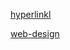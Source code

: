 [hyperlinkl](https://test.nguyenthanhdat.space/)

[web-design](https://baitap16.nguyenthanhdat.space/)